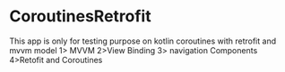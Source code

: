 # CoroutinesRetrofit

This app is only for testing purpose on kotlin coroutines with retrofit and mvvm model
1> MVVM 
2>View Binding
3> navigation Components
4>Retofit and Coroutines
